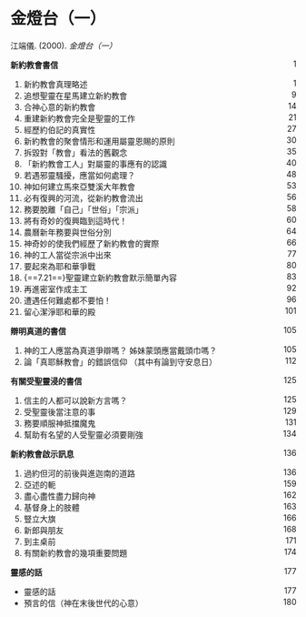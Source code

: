 # 金燈台（一）
江端儀. (2000). *金燈台（一）*

**新約教會書信** <span style="float: right;">1</span>

1. 新約教會真理略述 <span style="float: right;">1</span>
1. 追想聖靈在星馬建立新約教會 <span style="float: right;">9</span>
1. 合神心意的新約教會 <span style="float: right;">14</span>
1. 重建新約教會完全是聖靈的工作 <span style="float: right;">21</span>
1. 經歷約伯記的真實性 <span style="float: right;">27</span>
1. 新約教會的聚會情形和運用屬靈恩賜的原則 <span style="float: right;">30</span>
1. 拆毀對「教會」看法的舊觀念 <span style="float: right;">35</span>
1. 「新約教會工人」對屬靈的事應有的認識 <span style="float: right;">40</span>
1. 若遇邪靈騷擾，應當如何處理？ <span style="float: right;">48</span>
1. 神如何建立馬來亞雙溪大年教會 <span style="float: right;">53</span>
1. 必有復興的河流，從新約教會流出 <span style="float: right;">56</span>
1. 務要脫離「自己」「世俗」「宗派」 <span style="float: right;">58</span>
1. 將有奇妙的復興臨到這時代！ <span style="float: right;">60</span>
1. 農曆新年務要與世俗分別 <span style="float: right;">64</span>
1. 神奇妙的使我們經歷了新約教會的實際 <span style="float: right;">66</span>
1. 神的工人當從宗派中出來 <span style="float: right;">77</span>
1. 要起來為耶和華爭戰 <span style="float: right;">80</span>
1. {==7.21==}聖靈建立新約教會默示簡單內容 <span style="float: right;">83</span>
1. 再進密室作成主工 <span style="float: right;">92</span>
1. 遭遇任何難處都不要怕！ <span style="float: right;">96</span>
1. 留心潔淨耶和華的殿 <span style="float: right;">101</span>

**辯明真道的書信** <span style="float: right;">105</span>

1. 神的工人應當為真道爭辯嗎？
姊妹蒙頭應當戴頭巾嗎？ <span style="float: right;">105</span>
1. 論「真耶穌教會」的錯誤信仰
（其中有論到守安息日） <span style="float: right;">112</span>

**有關受聖靈浸的書信** <span style="float: right;">125</span>

1. 信主的人都可以說新方言嗎？ <span style="float: right;">125</span>
1. 受聖靈後當注意的事 <span style="float: right;">129</span>
1. 務要順服神抵擋魔鬼 <span style="float: right;">131</span>
1. 幫助有名望的人受聖靈必須要剛強 <span style="float: right;">134</span>

**新約教會啟示訊息** <span style="float: right;">136</span>

1. 過約但河的前後與進迦南的道路 <span style="float: right;">136</span>
1. 亞述的軛 <span style="float: right;">159</span>
1. 盡心盡性盡力歸向神 <span style="float: right;">162</span>
1. 基督身上的肢體 <span style="float: right;">163</span>
1. 豎立大旗 <span style="float: right;">166</span>
1. 新郎與朋友 <span style="float: right;">168</span>
1. 到主桌前 <span style="float: right;">171</span>
1. 有關新約教會的幾項重要問題 <span style="float: right;">174</span>

**靈感的話** <span style="float: right;">177</span>

* 靈感的話 <span style="float: right;">177</span>
* 預言的信（神在末後世代的心意） <span style="float: right;">180</span>
